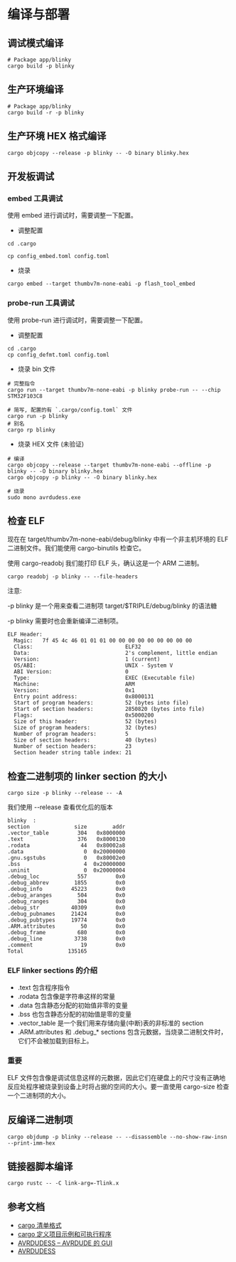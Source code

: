 # 编译与部署

## 调试模式编译

```shell
# Package app/blinky
cargo build -p blinky
```

## 生产环境编译

```shell
# Package app/blinky
cargo build -r -p blinky
```

## 生产环境 HEX 格式编译

```shell
cargo objcopy --release -p blinky -- -O binary blinky.hex
```

## 开发板调试

### embed 工具调试

使用 embed 进行调试时，需要调整一下配置。

- 调整配置

```shell
cd .cargo

cp config_embed.toml config.toml
```

- 烧录

```shell
cargo embed --target thumbv7m-none-eabi -p flash_tool_embed
```

### probe-run 工具调试

使用 probe-run 进行调试时，需要调整一下配置。

- 调整配置

```shell
cd .cargo
cp config_defmt.toml config.toml
```

- 烧录 bin 文件

```shell
# 完整指令
cargo run --target thumbv7m-none-eabi -p blinky probe-run -- --chip STM32F103C8

# 简写, 配置的有 `.cargo/config.toml` 文件
cargo run -p blinky
# 别名
cargo rp blinky
```

- 烧录 HEX 文件 (未验证)

```shell
# 编译
cargo objcopy --release --target thumbv7m-none-eabi --offline -p blinky -- -O binary blinky.hex
cargo objcopy -p blinky -- -O binary blinky.hex

# 烧录
sudo mono avrdudess.exe
```

## 检查 ELF

现在在 target/thumbv7m-none-eabi/debug/blinky 中有一个非主机环境的 ELF 二进制文件。我们能使用 cargo-binutils 检查它。

使用 cargo-readobj 我们能打印 ELF 头，确认这是一个 ARM 二进制。

```shell
cargo readobj -p blinky -- --file-headers
```

注意:

-p blinky 是一个用来查看二进制项 target/$TRIPLE/debug/blinky 的语法糖

-p blinky 需要时也会重新编译二进制项。

```shell
ELF Header:
  Magic:   7f 45 4c 46 01 01 01 00 00 00 00 00 00 00 00 00
  Class:                             ELF32
  Data:                              2's complement, little endian
  Version:                           1 (current)
  OS/ABI:                            UNIX - System V
  ABI Version:                       0
  Type:                              EXEC (Executable file)
  Machine:                           ARM
  Version:                           0x1
  Entry point address:               0x8000131
  Start of program headers:          52 (bytes into file)
  Start of section headers:          2850820 (bytes into file)
  Flags:                             0x5000200
  Size of this header:               52 (bytes)
  Size of program headers:           32 (bytes)
  Number of program headers:         5
  Size of section headers:           40 (bytes)
  Number of section headers:         23
  Section header string table index: 21
```

## 检查二进制项的 linker section 的大小

```shell
cargo size -p blinky --release -- -A
```

我们使用 --release 查看优化后的版本

```shell
blinky  :
section              size        addr
.vector_table         304   0x8000000
.text                 376   0x8000130
.rodata                44   0x80002a8
.data                   0  0x20000000
.gnu.sgstubs            0   0x80002e0
.bss                    4  0x20000000
.uninit                 0  0x20000004
.debug_loc            557         0x0
.debug_abbrev        1855         0x0
.debug_info         45223         0x0
.debug_aranges        504         0x0
.debug_ranges         304         0x0
.debug_str          40309         0x0
.debug_pubnames     21424         0x0
.debug_pubtypes     19774         0x0
.ARM.attributes        50         0x0
.debug_frame          680         0x0
.debug_line          3738         0x0
.comment               19         0x0
Total              135165
```

### ELF linker sections 的介绍

- .text 包含程序指令
- .rodata 包含像是字符串这样的常量
- .data 包含静态分配的初始值非零的变量
- .bss 也包含静态分配的初始值是零的变量
- .vector_table 是一个我们用来存储向量(中断)表的非标准的 section
- .ARM.attributes 和 .debug\_\* sections 包含元数据，当烧录二进制文件时，它们不会被加载到目标上。

### 重要

ELF 文件包含像是调试信息这样的元数据，因此它们在硬盘上的尺寸没有正确地反应处程序被烧录到设备上时将占据的空间的大小。要一直使用 cargo-size 检查一个二进制项的大小。

## 反编译二进制项

```shell
cargo objdump -p blinky --release -- --disassemble --no-show-raw-insn --print-imm-hex
```

## 链接器脚本编译

```shell
cargo rustc -- -C link-arg=-Tlink.x
```

## 参考文档

- [cargo 清单格式](https://rustwiki.org/zh-CN/cargo/reference/manifest.html?highlight=%5B%5Bbin%5D%5D#the-project-layout)
- [cargo 定义项目示例和可执行程序](https://blog.csdn.net/totramp/article/details/118934303)
- [AVRDUDESS – AVRDUDE 的 GUI](https://blog.zakkemble.net/avrdudess-a-gui-for-avrdude/)
- [AVRDUDESS](https://github.com/ZakKemble/AVRDUDESS)
